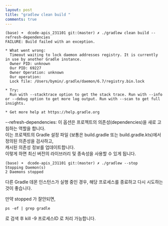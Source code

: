 ```yaml
---
layout: post
title: "gradlew clean build "
comments: true
---
```



```
(base) ➜  dcode-apis_231101 git:(master) ✗ ./gradlew clean build --refresh-dependencies
FAILURE: Build failed with an exception.

* What went wrong:
  Timeout waiting to lock daemon addresses registry. It is currently in use by another Gradle instance.
  Owner PID: unknown
  Our PID: 69227
  Owner Operation: unknown
  Our operation:
  Lock file: /Users/bymin/.gradle/daemon/6.7/registry.bin.lock

* Try:
  Run with --stacktrace option to get the stack trace. Run with --info or --debug option to get more log output. Run with --scan to get full insights.

* Get more help at https://help.gradle.org
```


--refresh-dependencies: 
이 옵션은 프로젝트의 의존성(dependencies)을 새로 고침하는 역할을 합니다.  
이는 프로젝트의 Gradle 설정 파일 (보통은 build.gradle 또는 build.gradle.kts)에서 정의된 의존성을 검사하고,  
캐시된 의존성 정보를 업데이트합니다.  
이렇게 하면 최신 버전의 라이브러리 및 종속성을 사용할 수 있게 됩니다.


```
(base) ➜  dcode-apis_231101 git:(master) ✗ ./gradlew --stop
Stopping Daemon(s)
2 Daemons stopped

```

다른 Gradle 데몬 인스턴스가 실행 중인 경우, 해당 프로세스를 종료하고 다시 시도하는 것이 좋습니다.   

만약 stopped 가 잘안되면,  
```
ps -ef | grep gradle
```

로 검색 후 kill -9 프로세스ID 로 처리 가능합니다.  